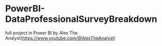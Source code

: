 # PowerBI-DataProfessionalSurveyBreakdown
full project in Power BI by Alex The Analyst(https://www.youtube.com/@AlexTheAnalyst)
